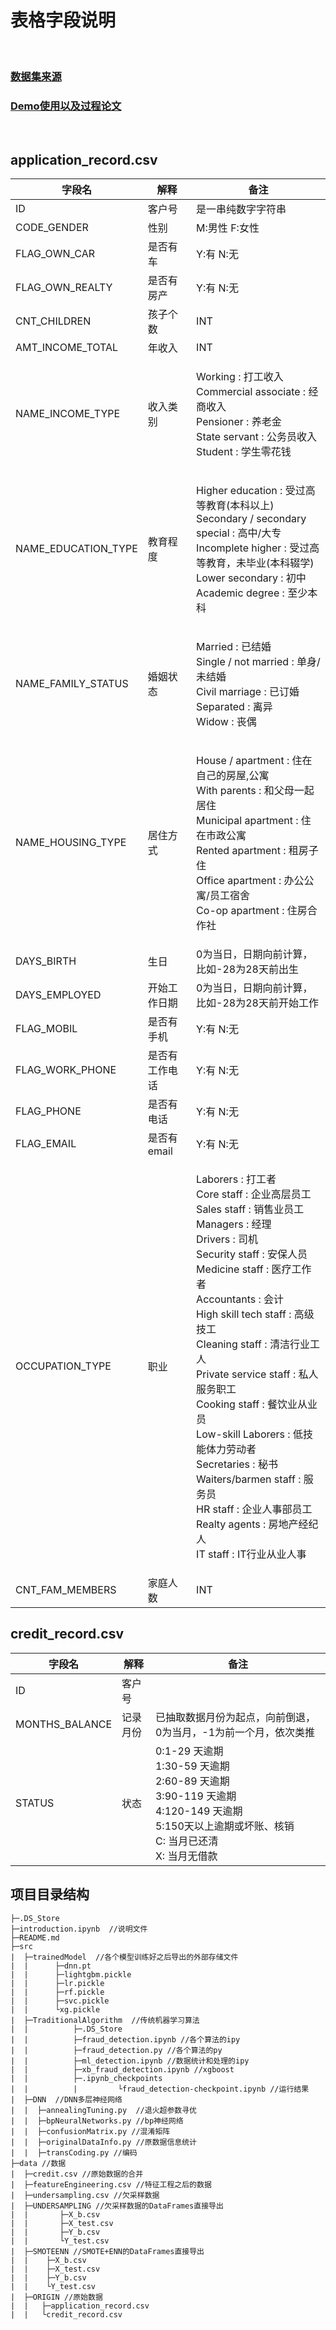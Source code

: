 # **表格字段说明**

<br/>

### **[数据集来源](https://www.kaggle.com/rikdifos/credit-card-approval-prediction)**

### **[Demo使用以及过程论文](http://uestczyj.com:5002)**

<br/>

## **application_record.csv**

| 字段名              | 解释           | 备注                                           |
|---------------------|----------------|------------------------------------------------|
| ID                  | 客户号         |是一串纯数字字符串                                                |
| CODE_GENDER         | 性别           |M:男性 F:女性                                                |
| FLAG_OWN_CAR        | 是否有车       |Y:有 N:无                                                |
| FLAG_OWN_REALTY     | 是否有房产     |Y:有 N:无                                                  |
| CNT_CHILDREN        | 孩子个数       |INT                                                |
| AMT_INCOME_TOTAL    | 年收入         |INT                                                |
| NAME_INCOME_TYPE    | 收入类别       | <p>Working : 打工收入<br/>Commercial associate : 经商收入<br/>Pensioner : 养老金<br/>State servant : 公务员收入<br/>Student : 学生零花钱</p>
| NAME_EDUCATION_TYPE | 教育程度       |<p>Higher education : 受过高等教育(本科以上)<br/>Secondary / secondary special : 高中/大专<br/>Incomplete higher : 受过高等教育，未毕业(本科辍学)<br/>Lower secondary : 初中<br/>Academic degree : 至少本科</p>                                                |
| NAME_FAMILY_STATUS  | 婚姻状态       | <p>Married : 已结婚<br/>Single / not married : 单身/未结婚<br/>Civil marriage : 已订婚<br/>Separated : 离异<br/>Widow : 丧偶</p>                                                |
| NAME_HOUSING_TYPE   | 居住方式       |<p>House / apartment : 住在自己的房屋,公寓<br/>With parents : 和父母一起居住<br/>Municipal apartment : 住在市政公寓<br/>Rented apartment : 租房子住<br/>Office apartment : 办公公寓/员工宿舍<br/>Co-op apartment : 住房合作社</p>                                                |
| DAYS_BIRTH          | 生日           | 0为当日，日期向前计算，比如-28为28天前出生     |
| DAYS_EMPLOYED       | 开始工作日期   | 0为当日，日期向前计算，比如-28为28天前开始工作 |
| FLAG_MOBIL          | 是否有手机     |Y:有 N:无                                                 |
| FLAG_WORK_PHONE     | 是否有工作电话 |Y:有 N:无                                                 |
| FLAG_PHONE          | 是否有电话     |Y:有 N:无                                                 |
| FLAG_EMAIL          | 是否有 email   |Y:有 N:无                                                 |
| OCCUPATION_TYPE     | 职业           |<p>Laborers : 打工者<br/>Core staff : 企业高层员工<br/>Sales staff : 销售业员工<br/>Managers : 经理<br/>Drivers : 司机<br/>Security staff : 安保人员<br/>Medicine staff : 医疗工作者<br/>Accountants : 会计<br/>High skill tech staff : 高级技工<br/>Cleaning staff : 清洁行业工人<br/>Private service staff : 私人服务职工<br/>Cooking staff : 餐饮业从业员<br/>Low-skill Laborers : 低技能体力劳动者<br/>Secretaries : 秘书<br/>Waiters/barmen staff : 服务员<br/>HR staff : 企业人事部员工<br/>Realty agents : 房地产经纪人<br/>IT staff : IT行业从业人事</p>                                                |
| CNT_FAM_MEMBERS     | 家庭人数       |INT                                                |

## **credit_record.csv**

| 字段名         | 解释     | 备注                                                                                                                                 |
|----------------|----------|--------------------------------------------------------------------------------------------------------------------------------------|
| ID             | 客户号   |                                                                                                                                      |
| MONTHS_BALANCE | 记录月份 | 已抽取数据月份为起点，向前倒退，0为当月，-1为前一个月，依次类推                                                                      |
| STATUS         | 状态     | 0:1-29 天逾期<br/> 1:30-59 天逾期 <br/>2:60-89 天逾期<br/> 3:90-119 天逾期<br/> 4:120-149 天逾期<br/> 5:150天以上逾期或坏账、核销<br/> C: 当月已还清<br/> X: 当月无借款<br/> |


## **项目目录结构**

```
├─.DS_Store  
├─introduction.ipynb  //说明文件
├─README.md  
├─src  
|  ├─trainedModel  //各个模型训练好之后导出的外部存储文件
|  |      ├─dnn.pt  
|  |      ├─lightgbm.pickle  
|  |      ├─lr.pickle  
|  |      ├─rf.pickle  
|  |      ├─svc.pickle  
|  |      └xg.pickle  
|  ├─TraditionalAlgorithm  //传统机器学习算法
|  |          ├─.DS_Store 
|  |          ├─fraud_detection.ipynb //各个算法的ipy
|  |          ├─fraud_detection.py //各个算法的py
|  |          ├─ml_detection.ipynb //数据统计和处理的ipy
|  |          ├─xb_fraud_detection.ipynb //xgboost
|  |          ├─.ipynb_checkpoints
|  |          |         └fraud_detection-checkpoint.ipynb //运行结果
|  ├─DNN  //DNN多层神经网络
|  |  ├─annealingTuning.py  //退火超参数寻优
|  |  ├─bpNeuralNetworks.py //bp神经网络
|  |  ├─confusionMatrix.py //混淆矩阵
|  |  ├─originalDataInfo.py //原数据信息统计
|  |  ├─transCoding.py //编码
├─data //数据
|  ├─credit.csv //原始数据的合并
|  ├─featureEngineering.csv //特征工程之后的数据
|  ├─undersampling.csv //欠采样数据
|  ├─UNDERSAMPLING //欠采样数据的DataFrames直接导出
|  |       ├─X_b.csv
|  |       ├─X_test.csv
|  |       ├─Y_b.csv
|  |       └Y_test.csv
|  ├─SMOTEENN //SMOTE+ENN的DataFrames直接导出
|  |    ├─X_b.csv
|  |    ├─X_test.csv
|  |    ├─Y_b.csv
|  |    └Y_test.csv
|  ├─ORIGIN //原始数据
|  |   ├─application_record.csv
|  |   └credit_record.csv
```
